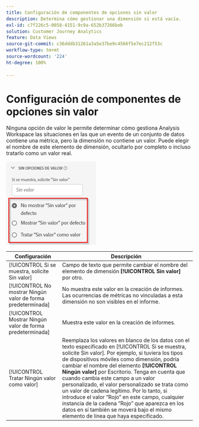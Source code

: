 ```yaml
---
title: Configuración de componentes de opciones sin valor
description: Determina cómo gestionar una dimensión si está vacía.
exl-id: c7f226c5-0058-4151-9c9a-652b37266beb
solution: Customer Journey Analytics
feature: Data Views
source-git-commit: c36dddb31261a3a5e37be9c4566f5e7ec212f53c
workflow-type: tm+mt
source-wordcount: '224'
ht-degree: 100%

---
```


# Configuración de componentes de opciones sin valor

Ninguna opción de valor le permite determinar cómo gestiona Analysis Workspace las situaciones en las que un evento de un conjunto de datos contiene una métrica, pero la dimensión no contiene un valor. Puede elegir el nombre de este elemento de dimensión, ocultarlo por completo o incluso tratarlo como un valor real.

![Sin opciones de valor](../assets/no-value-options.png)

| Configuración | Descripción |
| --- | --- |
| [!UICONTROL Si se muestra, solicite Sin valor] | Campo de texto que permite cambiar el nombre del elemento de dimensión **[!UICONTROL Sin valor]** por otro. |
| [!UICONTROL No mostrar Ningún valor de forma predeterminada] | No muestra este valor en la creación de informes. Las ocurrencias de métricas no vinculadas a esta dimensión no son visibles en el informe. |
| [!UICONTROL Mostrar Ningún valor de forma predeterminada] | Muestra este valor en la creación de informes. |
| [!UICONTROL Tratar Ningún valor como valor] | Reemplaza los valores en blanco de los datos con el texto especificado en [!UICONTROL Si se muestra, solicite Sin valor]. Por ejemplo, si tuviera los tipos de dispositivos móviles como dimensión, podría cambiar el nombre del elemento **[!UICONTROL Ningún valor]** por Escritorio. Tenga en cuenta que cuando cambia este campo a un valor personalizado, el valor personalizado se trata como un valor de cadena legítimo. Por lo tanto, si introduce el valor “Rojo” en este campo, cualquier instancia de la cadena “Rojo” que aparezca en los datos en sí también se moverá bajo el mismo elemento de línea que haya especificado. |
